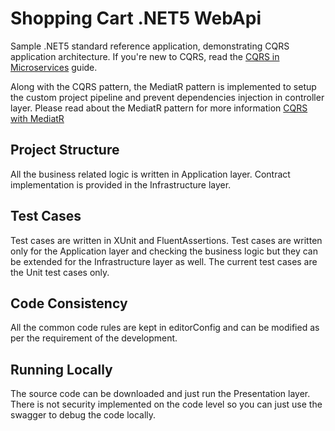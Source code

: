 # Shopping Cart .NET5 WebApi
Sample .NET5 standard reference application, demonstrating CQRS application architecture. If you're new to CQRS, read the [CQRS in Microservices](https://docs.microsoft.com/en-us/dotnet/architecture/microservices/microservice-ddd-cqrs-patterns/cqrs-microservice-reads) guide.

Along with the CQRS pattern, the MediatR pattern is implemented to setup the custom project pipeline and prevent dependencies injection in controller layer. Please read about the MediatR pattern for more information [CQRS with MediatR](https://medium.com/@ducmeit/net-core-using-cqrs-pattern-with-mediatr-part-1-55557e90931b)

## Project Structure

All the business related logic is written in Application layer. Contract implementation is provided in the Infrastructure layer.

## Test Cases

Test cases are written in XUnit and FluentAssertions. Test cases are written only for the Application layer and checking the business logic but they can be extended for the Infrastructure layer as well. The current test cases are the Unit test cases only.

## Code Consistency

All the common code rules are kept in editorConfig and can be modified as per the requirement of the development.

## Running Locally

The source code can be downloaded and just run the Presentation layer. There is not security implemented on the code level so you can just use the swagger to debug the code locally.


